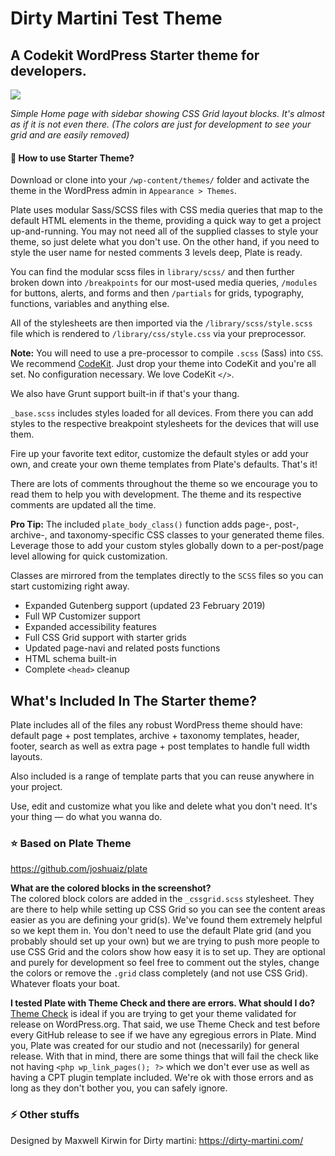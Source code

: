 # Dirty Martini Test Theme

## A Codekit WordPress Starter theme for developers.

![](https://dirty-martini.com/wp-content/themes/Dirty%20Martini%20Theme/img/dm.png)

_Simple Home page with sidebar showing CSS Grid layout blocks.
It's almost as if it is not even there. (The colors are just for development to see your grid and are easily removed)_

#### 🎉 How to use Starter Theme?

Download or clone into your `/wp-content/themes/` folder and activate the theme in the WordPress admin in `Appearance > Themes`.

Plate uses modular Sass/SCSS files with CSS media queries that map to the default HTML elements in the theme, providing a quick way to get a project up-and-running. You may not need all of the supplied classes to style your theme, so just delete what you don't use. On the other hand, if you need to style the user name for nested comments 3 levels deep, Plate is ready.

You can find the modular scss files in `library/scss/` and then further broken down into `/breakpoints` for our most-used media queries, `/modules` for buttons, alerts, and forms and then `/partials` for grids, typography, functions, variables and anything else.

All of the stylesheets are then imported via the `/library/scss/style.scss` file which is rendered to `/library/css/style.css` via your preprocessor.

**Note:** You will need to use a pre-processor to compile `.scss` (Sass) into `CSS`. We recommend [CodeKit](https://codekitapp.com). Just drop your theme into CodeKit and you're all set. No configuration necessary. We love CodeKit `</>`.

We also have Grunt support built-in if that's your thang.

`_base.scss` includes styles loaded for all devices. From there you can add styles to the respective breakpoint stylesheets for the devices that will use them.

Fire up your favorite text editor, customize the default styles or add your own, and create your own theme templates from Plate's defaults. That's it!

There are lots of comments throughout the theme so we encourage you to read them to help you with development. The theme and its respective comments are updated all the time.

**Pro Tip:** The included `plate_body_class()` function adds page-, post-, archive-, and taxonomy-specific CSS classes to your generated theme files. Leverage those to add your custom styles globally down to a per-post/page level allowing for quick customization.

Classes are mirrored from the templates directly to the `SCSS` files so you can start customizing right away.

- Expanded Gutenberg support (updated 23 February 2019)
- Full WP Customizer support
- Expanded accessibility features
- Full CSS Grid support with starter grids
- Updated page-navi and related posts functions
- HTML schema built-in
- Complete `<head>` cleanup

## What's Included In The Starter theme?

Plate includes all of the files any robust WordPress theme should have: default page + post templates, archive + taxonomy templates, header, footer, search as well as extra page + post templates to handle full width layouts.

Also included is a range of template parts that you can reuse anywhere in your project.

Use, edit and customize what you like and delete what you don't need. It's your thing — do what you wanna do.

### ⭐️ Based on Plate Theme

https://github.com/joshuaiz/plate

**What are the colored blocks in the screenshot?**<br />
The colored block colors are added in the `_cssgrid.scss` stylesheet. They are there to help while setting up CSS Grid so you can see the content areas easier as you are defining your grid(s). We've found them extremely helpful so we kept them in. You don't need to use the default Plate grid (and you probably should set up your own) but we are trying to push more people to use CSS Grid and the colors show how easy it is to set up. They are optional and purely for development so feel free to comment out the styles, change the colors or remove the `.grid` class completely (and not use CSS Grid). Whatever floats your boat.

**I tested Plate with Theme Check and there are errors. What should I do?**<br />
[Theme Check](https://wordpress.org/plugins/theme-check/) is ideal if you are trying to get your theme validated for release on WordPress.org. That said, we use Theme Check and test before every GitHub release to see if we have any egregious errors in Plate. Mind you, Plate was created for our studio and not (necessarily) for general release. With that in mind, there are some things that will fail the check like not having `<php wp_link_pages(); ?>` which we don't ever use as well as having a CPT plugin template included. We're ok with those errors and as long as they don't bother you, you can safely ignore.

### ⚡️ Other stuffs

Designed by Maxwell Kirwin for Dirty martini: https://dirty-martini.com/
